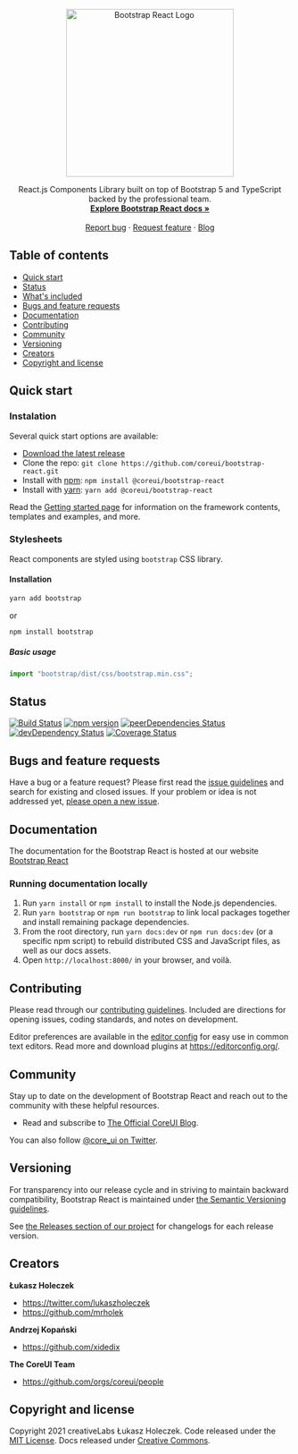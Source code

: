 <p align="center">
  <a href="https://coreui.io/bootstrap-react">
    <img
      src="https://coreui.io/images/brand/bootstrap-react.svg"
      alt="Bootstrap React Logo"
      width="300"
    />
  </a>
</p>

<p align="center">
  React.js Components Library built on top of Bootstrap 5 and TypeScript backed by the professional team.
  <br>
  <a href="https://coreui.io/bootstrap-react/getting-started/introduction"><strong>Explore Bootstrap React docs »</strong></a>
  <br>
  <br>
  <a href="https://github.com/coreui/bootstrap-react/issues/new?template=bug_report.md">Report bug</a>
  ·
  <a href="https://github.com/coreui/bootstrap-react/issues/new?template=feature_request.md">Request feature</a>
  ·
  <a href="https://blog.coreui.io/">Blog</a>
</p>


## Table of contents

- [Quick start](#quick-start)
- [Status](#status)
- [What's included](#whats-included)
- [Bugs and feature requests](#bugs-and-feature-requests)
- [Documentation](#documentation)
- [Contributing](#contributing)
- [Community](#community)
- [Versioning](#versioning)
- [Creators](#creators)
- [Copyright and license](#copyright-and-license)

## Quick start

### Instalation

Several quick start options are available:

- [Download the latest release](https://github.com/coreui/bootstrap-react/archive/v4.1.0.zip)
- Clone the repo: `git clone https://github.com/coreui/bootstrap-react.git`
- Install with [npm](https://www.npmjs.com/): `npm install @coreui/bootstrap-react`
- Install with [yarn](https://yarnpkg.com/): `yarn add @coreui/bootstrap-react`

Read the [Getting started page](https://coreui.io/bootstrap-react/getting-started/introduction/) for information on the framework contents, templates and examples, and more.

### Stylesheets

React components are styled using `bootstrap` CSS library.

#### Installation

```bash
yarn add bootstrap
```

or

```bash
npm install bootstrap
```

##### Basic usage

```js
import "bootstrap/dist/css/bootstrap.min.css";
```

## Status

[![Build Status](https://github.com/coreui/bootstrap-react/workflows/JS%20Tests/badge.svg?branch=main)](https://github.com/coreui/bootstrap-react/actions?query=workflow%3AJS+Tests+branch%3Amain)
[![npm version](https://img.shields.io/npm/v/@coreui/bootstrap-react)](https://www.npmjs.com/package/@coreui/bootstrap-react)
[![peerDependencies Status](https://img.shields.io/david/peer/coreui/coreui)](https://david-dm.org/coreui/coreui?type=peer)
[![devDependency Status](https://img.shields.io/david/dev/coreui/coreui)](https://david-dm.org/coreui/coreui?type=dev)
[![Coverage Status](https://img.shields.io/coveralls/github/coreui/coreui-react/main)](https://coveralls.io/github/coreui/coreui-react?branch=main)

## Bugs and feature requests

Have a bug or a feature request? Please first read the [issue guidelines](https://github.com/coreui/bootstrap-react/blob/main/.github/CONTRIBUTING.md#using-the-issue-tracker) and search for existing and closed issues. If your problem or idea is not addressed yet, [please open a new issue](https://github.com/coreui/bootstrap-react/issues/new).

## Documentation

The documentation for the Bootstrap React is hosted at our website [Bootstrap React](https://coreui.io/bootstrap-react/)

### Running documentation locally

1. Run `yarn install` or `npm install` to install the Node.js dependencies.
2. Run `yarn bootstrap` or `npm run bootstrap` to link local packages together and install remaining package dependencies.
3. From the root directory, run `yarn docs:dev` or `npm run docs:dev` (or a specific npm script) to rebuild distributed CSS and JavaScript files, as well as our docs assets.
4. Open `http://localhost:8000/` in your browser, and voilà.

## Contributing

Please read through our [contributing guidelines](https://github.com/coreui/bootstrap-react/blob/main/.github/CONTRIBUTING.md). Included are directions for opening issues, coding standards, and notes on development.

Editor preferences are available in the [editor config](https://github.com/coreui/bootstrap-react/blob/main/.editorconfig) for easy use in common text editors. Read more and download plugins at <https://editorconfig.org/>.

## Community

Stay up to date on the development of Bootstrap React and reach out to the community with these helpful resources.

- Read and subscribe to [The Official CoreUI Blog](https://blog.coreui.io/).

You can also follow [@core_ui on Twitter](https://twitter.com/core_ui).

## Versioning

For transparency into our release cycle and in striving to maintain backward compatibility, Bootstrap React is maintained under [the Semantic Versioning guidelines](http://semver.org/).

See [the Releases section of our project](https://github.com/coreui/bootstrap-react/releases) for changelogs for each release version.

## Creators

**Łukasz Holeczek**

- <https://twitter.com/lukaszholeczek>
- <https://github.com/mrholek>

**Andrzej Kopański**

- <https://github.com/xidedix>

**The CoreUI Team**

- <https://github.com/orgs/coreui/people>

## Copyright and license

Copyright 2021 creativeLabs Łukasz Holeczek. Code released under the [MIT License](https://github.com/coreui/bootstrap-react/blob/main/LICENSE). Docs released under [Creative Commons](https://creativecommons.org/licenses/by/3.0/).

